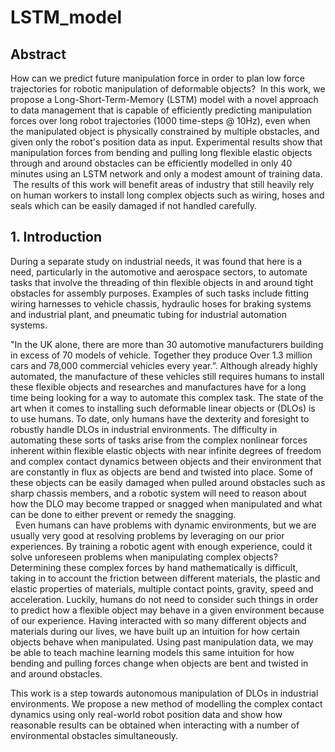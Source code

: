# LSTM_model

## Abstract 
 How can we predict future manipulation force in order to plan low force trajectories for robotic manipulation of deformable objects?
 In this work, we propose a Long-Short-Term-Memory (LSTM) model with a novel approach to data management that is capable of efficiently predicting manipulation forces over long robot trajectories (1000 time-steps @ 10Hz), even when the manipulated object is physically constrained by multiple obstacles, and given only the robot's position data as input.
Experimental results show that manipulation forces from bending and pulling long flexible elastic objects through and around obstacles can be efficiently modelled in only 40 minutes using an LSTM network and only a modest amount of training data.
 The results of this work will benefit areas of industry that still heavily rely on human workers to install long complex objects such as wiring, hoses and seals which can be easily damaged if not handled carefully. 
 
## 1. Introduction 
During a separate study on industrial needs, it was found that here is a need, particularly in the automotive and aerospace sectors, to automate tasks that involve the threading of thin flexible objects in and around tight obstacles for assembly purposes. Examples of such tasks include fitting wiring harnesses to vehicle chassis, hydraulic hoses for braking systems and industrial plant, and pneumatic tubing for industrial automation systems. 

"In the UK alone, there are more than 30 automotive manufacturers building in excess of 70 models of vehicle. Together they produce Over 1.3 million cars and 78,000 commercial vehicles every year.”. 
Although already highly automated, the manufacture of these vehicles still requires humans to install these flexible objects and researches and manufactures have for a long time being looking for a way to automate this complex task.
The state of the art when it comes to installing such deformable linear objects or (DLOs) is to use humans. To date, only humans have the dexterity and foresight to robustly handle DLOs in industrial environments. The difficulty in automating these sorts of tasks arise from the complex nonlinear forces inherent within flexible elastic objects with near infinite degrees of freedom and complex contact dynamics between objects and their environment that are constantly in flux as objects are bend and twisted into place. 
Some of these objects can be easily damaged when pulled around obstacles such as sharp chassis members, and a robotic system will need to reason about how the DLO may become trapped or snagged when manipulated and what can be done to either prevent or remedy the snagging.  
 
Even humans can have problems with dynamic environments, but we are usually very good at resolving problems by leveraging on our prior experiences. 
By training a robotic agent with enough experience, could it solve unforeseen problems when manipulating complex objects? Determining these complex forces by hand mathematically is difficult, taking in to account the friction between different materials, the plastic and elastic properties of materials, multiple contact points, gravity, speed and acceleration. Luckily, humans do not need to consider such things in order to predict how a flexible object may behave in a given environment because of our experience. Having interacted with so many different objects and materials during our lives, we have built up an intuition for how certain objects behave when manipulated. 
Using past manipulation data, we may be able to teach machine learning models this same intuition for how bending and pulling forces change when objects are bent and twisted in and around obstacles. 

This work is a step towards autonomous manipulation of DLOs in industrial environments. We propose a new method of modelling the complex contact dynamics using only real-world robot position data and show how reasonable results can be obtained when interacting with a number of environmental obstacles simultaneously. 
